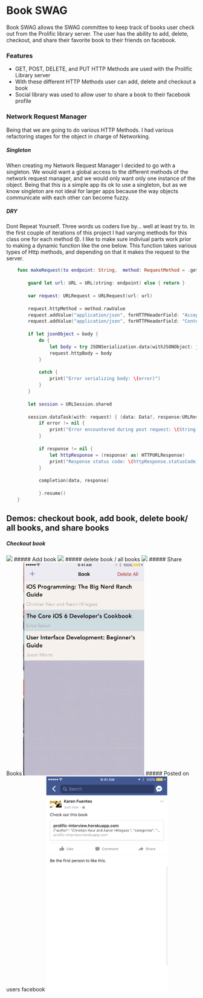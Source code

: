 # Book SWAG
Book SWAG allows the SWAG committee to keep track of books user check out from the Prolific library server. The user has the ability to add, delete, checkout, and share their favorite book to their friends on facebook. 
 
### Features
 
- GET, POST, DELETE, and PUT HTTP Methods are used with the Prolific Library server  
- With these different HTTP Methods user can add, delete and checkout a book
- Social library was used to allow user to share a book to their facebook profile
 
 
### Network Request Manager 
Being that we are going to do various HTTP Methods. I had various refactoring stages for the object in charge of Networking. 
##### Singleton 
When creating my Network Request Manager I decided to go with a singleton. We would want a global access to the different methods of the network request manager, and we would only want only one instance of the object. Being that this is a simple app its ok to use a singleton, but as we know singleton are not ideal for larger apps because the way objects communicate with each other can become fuzzy. 
##### DRY
Dont Repeat Yourself. Three words us coders live by... well at least try to. In the first couple of iterations of this project I had varying methods for this class one for each method :worried:. I like to make sure indiviual parts work prior to making a dynamic function like the one below. This function takes various types of Http methods, and depending on that it makes the request to the server.  

``` Swift 
    func makeRequest(to endpoint: String,  method: RequestMethod = .get, body: [String:Any]? = nil, completion: @escaping (Data?, URLResponse?) -> Void) {
        
        guard let url: URL = URL(string: endpoint) else { return }
        
        var request: URLRequest = URLRequest(url: url)
        
        request.httpMethod = method.rawValue
        request.addValue("application/json", forHTTPHeaderField: "Accept")
        request.addValue("application/json", forHTTPHeaderField: "Content-Type")
        
        if let jsonObject = body {
            do {
                let body = try JSONSerialization.data(withJSONObject: jsonObject, options: [])
                request.httpBody = body
            }
                
            catch {
                print("Error serializing body: \(error)")
            }
        }
        
        let session = URLSession.shared
        
        session.dataTask(with: request) { (data: Data?, response:URLResponse?, error: Error?) in
            if error != nil {
                print("Error encountered during post request: \(String(describing: error))")
            }
            
            if response != nil {
                let httpResponse = (response! as! HTTPURLResponse)
                print("Response status code: \(httpResponse.statusCode)")
            }
            
            completion(data, response)
            
            }.resume()
    }
```
 
## Demos: checkout book, add book, delete book/ all books, and share books
##### Checkout book 
<img src="https://github.com/karen-fuentes/bookSwag/blob/master/images/checkoutBook.gif" width="320" />
##### Add book 
<img src="https://github.com/karen-fuentes/bookSwag/blob/master/images/addingBook.gif" width="320" />
##### delete book / all books 
<img src="https://github.com/karen-fuentes/bookSwag/blob/master/images/deleteBook.gif" width="320" />
##### Share Books
<img src="https://github.com/karen-fuentes/bookSwag/blob/master/images/shareBook.gif" width="320" />
##### Posted on users facebook
<img src="https://github.com/karen-fuentes/bookSwag/blob/master/images/proofOfUpload.png" width="320" />



